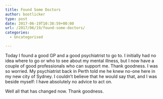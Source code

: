 ```yaml
---
title: Found Some Doctors
author: bootlicker
type: post
date: 2017-06-19T10:38:59+00:00
url: /2017/06/19/found-some-doctors/
categories:
  - Uncategorised

---
```

Today I found a good GP and a good psychiatrist to go to. I initially had no idea where to go or who to see about my mental illness, but I now have a couple of good professionals who can support me. Thank goodness. I was so worried. My psychiatrist back in Perth told me he knew no-one here in my new city of Sydney. I couldn&#8217;t believe that he would say that, and I was beside myself: I have absolutely no advice to act on.

Well all that has changed now. Thank goodness.